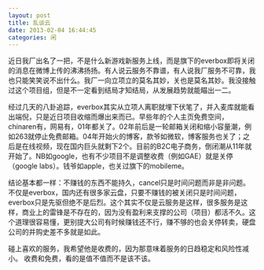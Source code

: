 ```yaml
---
layout: post
title: 乱谈云
date: 2013-02-04 16:44:45
categories: 闲
---
```

近日我厂出名了一把，不是什么新游戏新服务上线，而是旗下的everbox即将关闭的消息在微博上传的沸沸扬扬。有人说云服务不靠谱，有人说我厂服务不可靠，我也只能笑笑说不出什么。我厂一向立项立的莫名其妙，关也是莫名其妙。我没接触过这个项目组，但是不一定看到结局才知结局，从发展趋势就能瞄出一二。

经过几天的八卦追踪，everbox其实从立项人离职就埋下伏笔了，并入麦库就能看出端倪，只是近日项目收缩而爆出来而已。早些年的个人主页免费空间，chinaren有，网易有，01年都关了。02年前后是一轮邮箱关闭和缩小容量潮，例如263就停止免费邮箱。04年开始火的博客，款爷如微软，博客服务也关了；之后是在线视频，现在国内巨头就剩下2个。目前的B2C电子商务，倒闭潮从11年就开始了。NB如google，也有不少项目不是调整收费（例如GAE）就是关停（google labs）。钱爷如apple，也关过旗下的mobileme。

结论基本都一样：不赚钱的东西不能持久，cancel只是时间问题而非是非问题。不仅是everbox，国内还有很多家云盘，只要不赚钱的被关闭只是时间问题，everbox只是先驱但绝不是后烈。这个其实不仅是云服务是这样，很多服务是这样，商业上的雷锋是不存在的，因为没有盈利来支撑的公司（项目）都活不久。这个道理很容易懂，更别提大公司有时候赚钱还不行，赚不够的也会关停转卖，硬盘公司的并购史差不多就是如此。

碰上喜欢的服务，我希望他是收费的，因为那意味着服务的日趋稳定和风险性减小。
收费和免费，看的是值不值而不是该不该。
